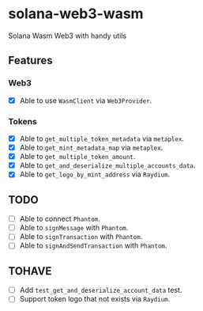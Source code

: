 # solana-web3-wasm

Solana Wasm Web3 with handy utils

## Features

### Web3

- [x] Able to use `WasmClient` via `Web3Provider`.

### Tokens

- [x] Able to `get_multiple_token_metadata` via `metaplex`.
- [x] Able to `get_mint_metadata_map` via `metaplex`.
- [x] Able to `get_multiple_token_amount`.
- [x] Able to `get_and_deserialize_multiple_accounts_data`.
- [x] Able to `get_logo_by_mint_address` via `Raydium`.

## TODO

- [ ] Able to connect `Phantom`.
- [ ] Able to `signMessage` with `Phantom`.
- [ ] Able to `signTransaction` with `Phantom`.
- [ ] Able to `signAndSendTransaction` with `Phantom`.

## TOHAVE

- [ ] Add `test_get_and_deserialize_account_data` test.
- [ ] Support token logo that not exists via `Raydium`.
